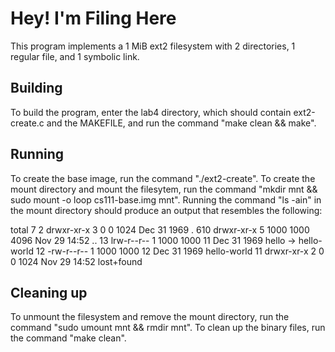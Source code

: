 # Hey! I'm Filing Here

This program implements a 1 MiB ext2 filesystem with 2 directories, 1 regular file, and 1 symbolic link.

## Building

To build the program, enter the lab4 directory, which should contain ext2-create.c and the MAKEFILE, and run the command "make clean && make".

## Running

To create the base image, run the command "./ext2-create". To create the mount directory and mount the filesytem, run the command "mkdir mnt && sudo mount -o loop cs111-base.img mnt". Running the command "ls -ain" in the mount directory should produce an output that resembles the following:

total 7
  2 drwxr-xr-x 3    0    0 1024 Dec 31  1969 .
610 drwxr-xr-x 5 1000 1000 4096 Nov 29 14:52 ..
 13 lrw-r--r-- 1 1000 1000   11 Dec 31  1969 hello -> hello-world
 12 -rw-r--r-- 1 1000 1000   12 Dec 31  1969 hello-world
 11 drwxr-xr-x 2    0    0 1024 Nov 29 14:52 lost+found

## Cleaning up

To unmount the filesystem and remove the mount directory, run the command "sudo umount mnt && rmdir mnt". To clean up the binary files, run the command "make clean".
